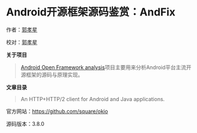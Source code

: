 # Android开源框架源码鉴赏：AndFix

作者：[郭孝星](https://github.com/guoxiaoxing)

校对：[郭孝星](https://github.com/guoxiaoxing)

**关于项目**

> [Android Open Framework analysis](https://github.com/guoxiaoxing/android-open-framework-analysis)项目主要用来分析Android平台主流开源框架的源码与原理实现。

**文章目录**

>An HTTP+HTTP/2 client for Android and Java applications.

官方网站：https://github.com/square/okio

源码版本：3.8.0